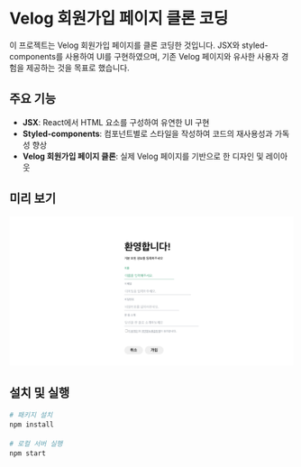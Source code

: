 # Velog 회원가입 페이지 클론 코딩

이 프로젝트는 Velog 회원가입 페이지를 클론 코딩한 것입니다. JSX와 styled-components를 사용하여 UI를 구현하였으며, 기존 Velog 페이지와 유사한 사용자 경험을 제공하는 것을 목표로 했습니다.

## 주요 기능

- **JSX**: React에서 HTML 요소를 구성하여 유연한 UI 구현
- **Styled-components**: 컴포넌트별로 스타일을 작성하여 코드의 재사용성과 가독성 향상
- **Velog 회원가입 페이지 클론**: 실제 Velog 페이지를 기반으로 한 디자인 및 레이아웃

## 미리 보기

![미리보기](./public/example.jpeg)

## 설치 및 실행

```bash
# 패키지 설치
npm install

# 로컬 서버 실행
npm start
